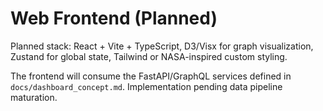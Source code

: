 # Web Frontend (Planned)

Planned stack: React + Vite + TypeScript, D3/Visx for graph visualization, Zustand for global state, Tailwind or NASA-inspired custom styling.

The frontend will consume the FastAPI/GraphQL services defined in `docs/dashboard_concept.md`. Implementation pending data pipeline maturation.
